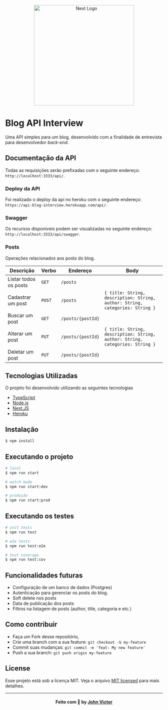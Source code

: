 <p align="center">
  <a href="http://nestjs.com/" target="blank"><img src="https://nestjs.com/img/logo_text.svg" width="320" alt="Nest Logo" /></a>
</p>

[circleci-image]: https://img.shields.io/circleci/build/github/nestjs/nest/master?token=abc123def456
[circleci-url]: https://circleci.com/gh/nestjs/nest

# Blog API Interview

Uma API simples para um blog, desenvolvido com a finalidade de entrevista para desenvolvedor _back-end_.

## Documentação da API

Todas as requisições serão prefixadas com o seguinte endereço: `http://localhost:3333/api/`.

### Deploy da API

Foi realizado o deploy da api no heroku com o seguinte endereço:
`https://api-blog-interview.herokuapp.com/api/`.

### Swagger

Os recursos disponiveis podem ser visualizadas no seguinte endereço: `http://localhost:3333/api/swagger`.

### Posts

Operações relacionados aos posts do blog.

| Descrição             | Verbo  | Endereço          | Body                                                                         |
| --------------------- | ------ | ----------------- | ---------------------------------------------------------------------------- |
| Listar todos os posts | `GET`  | `/posts`          |
| Cadastrar um post     | `POST` | `/posts`          | `{ title: String, description: String, author: String, categories: String }` |
| Buscar um post        | `GET`  | `/posts/{postId}` |
| Alterar um post       | `PUT`  | `/posts/{postId}` | `{ title: String, description: String, author: String, categories: String }` |
| Deletar um post       | `PUT`  | `/posts/{postId}` |

## Tecnologias Utilizadas

O projeto foi desenvolvido utilizando as seguintes tecnologias

- [TypeScript](https://www.typescriptlang.org/)
- [Node.js](https://nodejs.org/en/)
- [Nest.JS](http://nestjs.com/)
- [Heroku](https://api-blog-interview.herokuapp.com/api/swagger)

## Instalação

```bash
$ npm install
```

## Executando o projeto

```bash
# local
$ npm run start

# watch mode
$ npm run start:dev

# produção
$ npm run start:prod
```

## Executando os testes

```bash
# unit tests
$ npm run test

# e2e tests
$ npm run test:e2e

# test coverage
$ npm run test:cov
```

## Funcionalidades futuras

- Configuração de um banco de dados (Postgres)
- Autenticação para gerenciar os posts do blog.
- Soft delete nos posts
- Data de publicação dos posts
- Filtros na listagem de posts (author, title, categoria e etc.)

## Como contribuir

- Faça um Fork desse repositório,
- Crie uma branch com a sua feature: `git checkout -b my-feature`
- Commit suas mudanças: `git commit -m 'feat: My new feature'`
- Push a sua branch: `git push origin my-feature`

## License

Esse projeto está sob a licença MIT. Veja o arquivo [MIT licensed](LICENSE) para mais detalhes.

---

<h4 align="center">
    Feito com 💜 by <a href="https://www.linkedin.com/in/johnv-alves/" target="_blank">John Victor</a>
</h4>
